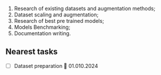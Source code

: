 1. Research of existing datasets and augmentation methods; 
2. Dataset scaling and augmentation;
3. Research of best pre trained models;
4. Models Benchmarking;
5. Documentation writing.

## Nearest tasks
- [ ] Dataset preparation 📅 01.010.2024